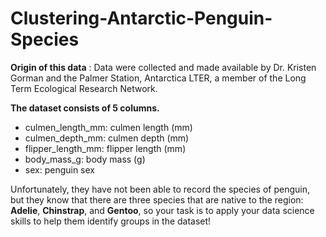 # Clustering-Antarctic-Penguin-Species

**Origin of this data** : Data were collected and made available by Dr. Kristen Gorman and the Palmer Station, Antarctica LTER, a member of the Long Term Ecological Research Network.

**The dataset consists of 5 columns.**

- culmen_length_mm: culmen length (mm)
- culmen_depth_mm: culmen depth (mm)
- flipper_length_mm: flipper length (mm)
- body_mass_g: body mass (g)
- sex: penguin sex

Unfortunately, they have not been able to record the species of penguin, but they know that there are three species that are native to the region: **Adelie**, **Chinstrap**, and **Gentoo**, so your task is to apply your data science skills to help them identify groups in the dataset!

